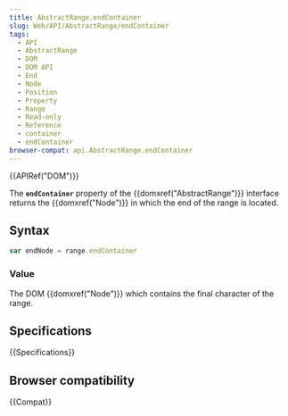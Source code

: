 ```yaml
---
title: AbstractRange.endContainer
slug: Web/API/AbstractRange/endContainer
tags:
  - API
  - AbstractRange
  - DOM
  - DOM API
  - End
  - Node
  - Position
  - Property
  - Range
  - Read-only
  - Reference
  - container
  - endContainer
browser-compat: api.AbstractRange.endContainer
---
```

{{APIRef("DOM")}}

The **`endContainer`** property of the {{domxref("AbstractRange")}} interface returns the {{domxref("Node")}} in which the end of the range is located.

## Syntax

```js
var endNode = range.endContainer
```

### Value

The DOM {{domxref("Node")}} which contains the final character of the range.

## Specifications

{{Specifications}}

## Browser compatibility

{{Compat}}
